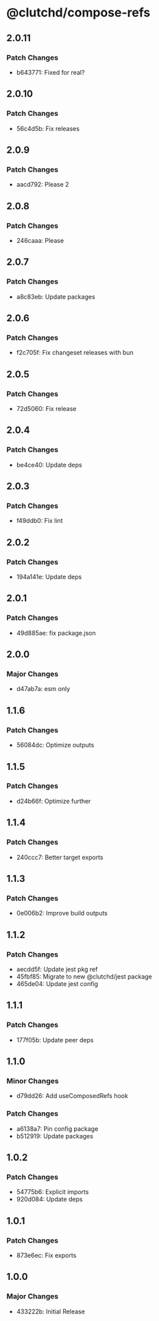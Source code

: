 # @clutchd/compose-refs

## 2.0.11

### Patch Changes

- b643771: Fixed for real?

## 2.0.10

### Patch Changes

- 56c4d5b: Fix releases

## 2.0.9

### Patch Changes

- aacd792: Please 2

## 2.0.8

### Patch Changes

- 246caaa: Please

## 2.0.7

### Patch Changes

- a8c83eb: Update packages

## 2.0.6

### Patch Changes

- f2c705f: Fix changeset releases with bun

## 2.0.5

### Patch Changes

- 72d5060: Fix release

## 2.0.4

### Patch Changes

- be4ce40: Update deps

## 2.0.3

### Patch Changes

- f49ddb0: Fix lint

## 2.0.2

### Patch Changes

- 194a141e: Update deps

## 2.0.1

### Patch Changes

- 49d885ae: fix package.json

## 2.0.0

### Major Changes

- d47ab7a: esm only

## 1.1.6

### Patch Changes

- 56084dc: Optimize outputs

## 1.1.5

### Patch Changes

- d24b66f: Optimize further

## 1.1.4

### Patch Changes

- 240ccc7: Better target exports

## 1.1.3

### Patch Changes

- 0e006b2: Improve build outputs

## 1.1.2

### Patch Changes

- aecdd5f: Update jest pkg ref
- 45fbf85: Migrate to new @clutchd/jest package
- 465de04: Update jest config

## 1.1.1

### Patch Changes

- 177f05b: Update peer deps

## 1.1.0

### Minor Changes

- d79dd26: Add useComposedRefs hook

### Patch Changes

- a6138a7: Pin config package
- b512919: Update packages

## 1.0.2

### Patch Changes

- 54775b6: Explicit imports
- 920d084: Update deps

## 1.0.1

### Patch Changes

- 873e6ec: Fix exports

## 1.0.0

### Major Changes

- 433222b: Initial Release
